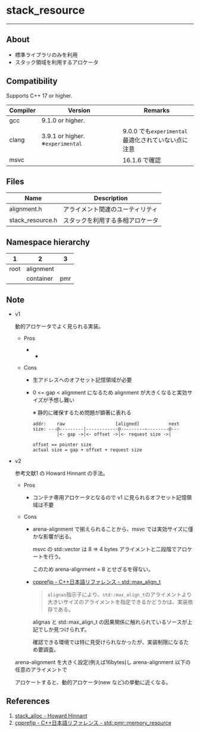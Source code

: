 # stack_resource

---------------------

## About

- 標準ライブラリのみを利用
- スタック領域を利用するアロケータ



## Compatibility

Supports C++ 17 or higher.

| Compiler | Version                          | Remarks                                                  |
| -------- | -------------------------------- | -------------------------------------------------------- |
| gcc      | 9.1.0 or higher.                 |                                                          |
| clang    | 3.9.1 or higher. ※`experimental` | 9.0.0 でも`experimental`<br />最適化されていない点に注意 |
| msvc     |                                  | 16.1.6 で確認                                            |



## Files

| Name             | Description                      |
| ---------------- | -------------------------------- |
| alignment.h      | アライメント関連のユーティリティ |
| stack_resource.h | スタックを利用する多相アロケータ |



## Namespace hierarchy

| 1    | 2         | 3    |
| ---- | --------- | ---- |
| root | alignment |      |
|      | container | pmr  |



## Note

- v1 

  動的アロケータでよく見られる実装。

  - Pros

    -  -

  - Cons

    - 生アドレスへのオフセット記憶領域が必要

    - 0 <= gap < alignment になるため alignment が大きくなると実効サイズが予想し難い

      ※ 静的に確保するため問題が顕著に表れる

      ```
      addr:    raw                   [aligned]           next
      size: ---@---------|------------@---------~--------@---
               |<- gap ->|<- offset ->|<- request size ->|
      
      offset == pointer size
      actual size = gap + offset + request size
      ```

    

- v2

  参考文献1 の Howard Hinnant の手法。

  - Pros

    - コンテナ専用アロケータとなるので v1 に見られるオフセット記憶領域は不要

  - Cons

    - arena-alignment で揃えられることから、msvc では実効サイズに僅かな影響が出る。

      msvc の std::vector<int> は 8 => 4 bytes アライメントと二段階でアロケートを行う。

      このため arena-alignment = 8 とせざるを得ない。

    - [cpprefjp - C++日本語リファレンス - std::max_align_t](https://cpprefjp.github.io/reference/cstddef/max_align_t.html)

      > `alignas`指示子により、`std::max_align_t`のアライメントより大きいサイズのアライメントを指定できるかどうかは、実装依存である。

      alignas と std::max_align_t の因果関係に触れられているソースが上記でしか見つけられず。

      確認できる環境では特に見受けられなかったが、実装制限になるため要調査。

  

  arena-alignment を大きく設定(例えば16bytes)し arena-alignment 以下の任意のアライメントで

  アロケートすると、動的アロケータ(new など)の挙動に近くなる。

  

## References

1. [stack_alloc - Howard Hinnant](https://howardhinnant.github.io/stack_alloc.html)
2. [cpprefjp - C++日本語リファレンス - std::pmr::memory_resource](https://cpprefjp.github.io/reference/memory_resource/memory_resource.html)